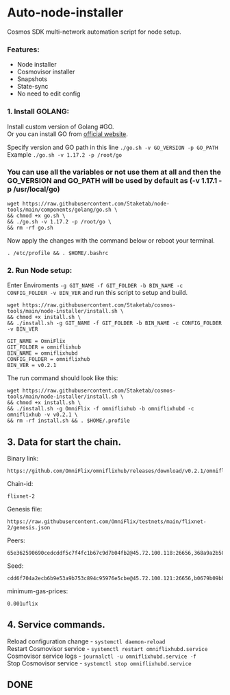 # Auto-node-installer
Cosmos SDK multi-network automation script for node setup.  
### Features:  
- Node installer
- Cosmovisor installer
- Snapshots
- State-sync
- No need to edit config

### 1. Install GOLANG:
Install custom version of Golang #GO.  
Or you can install GO from [official website](https://golang.org/doc/install).  

Specify version and GO path in this line `./go.sh -v GO_VERSION -p GO_PATH`  
Example `./go.sh -v 1.17.2 -p /root/go`  

### You can use all the variables or not use them at all and then the GO_VERSION and GO_PATH will be used by default as (-v 1.17.1 -p /usr/local/go)  

```
wget https://raw.githubusercontent.com/Staketab/node-tools/main/components/golang/go.sh \
&& chmod +x go.sh \
&& ./go.sh -v 1.17.2 -p /root/go \
&& rm -rf go.sh
```
Now apply the changes with the command below or reboot your terminal.  
```
. /etc/profile && . $HOME/.bashrc
```

### 2. Run Node setup:
Enter Enviroments `-g GIT_NAME -f GIT_FOLDER -b BIN_NAME -c CONFIG_FOLDER -v BIN_VER` and run this script to setup and build.  
```
wget https://raw.githubusercontent.com/Staketab/cosmos-tools/main/node-installer/install.sh \
&& chmod +x install.sh \
&& ./install.sh -g GIT_NAME -f GIT_FOLDER -b BIN_NAME -c CONFIG_FOLDER -v BIN_VER
```
`GIT_NAME = OmniFlix`  
`GIT_FOLDER = omniflixhub`  
`BIN_NAME = omniflixhubd`  
`CONFIG_FOLDER = omniflixhub`  
`BIN_VER = v0.2.1`

The run command should look like this:
```
wget https://raw.githubusercontent.com/Staketab/cosmos-tools/main/node-installer/install.sh \
&& chmod +x install.sh \
&& ./install.sh -g OmniFlix -f omniflixhub -b omniflixhubd -c omniflixhub -v v0.2.1 \
&& rm -rf install.sh && . $HOME/.profile
```

## 3. Data for start the chain.  
Binary link:
```
https://github.com/OmniFlix/omniflixhub/releases/download/v0.2.1/omniflixhubd
```
Chain-id:
```
flixnet-2
```  
Genesis file:
```
https://raw.githubusercontent.com/OmniFlix/testnets/main/flixnet-2/genesis.json
```
Peers:
```
65e362590690cedcddf5c7f4fc1b67c9d7b04fb2@45.72.100.118:26656,368a9a2b5096de253aaae302ff15a0a77fe06416@45.72.100.119:26656,cf8a7600b3daf23e9a3ce67ebe50c4af44701aa8@45.72.100.123:26656,93433a8c325d5ed5d2484d7fd23cda3dac511392@45.72.100.124:26656
```
Seed:
```
cdd6f704a2ecb6b9e53a9b753c894c95976e5cbe@45.72.100.121:26656,b0679b09bb72dfc29c332b5ea754cd578d106a49@45.72.100.122:26656
```
minimum-gas-prices:
```
0.001uflix
```

## 4. Service commands.
Reload configuration change - `systemctl daemon-reload`  
Restart Cosmovisor service - `systemctl restart omniflixhubd.service`  
Cosmovisor service logs - `journalctl -u omniflixhubd.service -f`  
Stop Cosmovisor service - `systemctl stop omniflixhubd.service`  

## DONE
